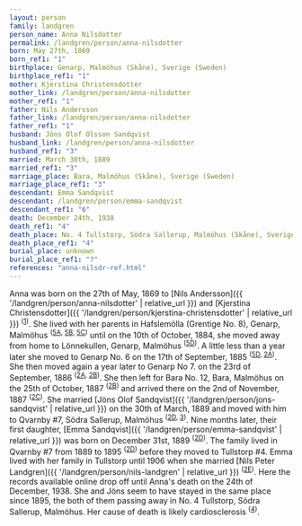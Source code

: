 ```yaml
---
layout: person
family: landgren
person_name: Anna Nilsdotter
permalink: /landgren/person/anna-nilsdotter
born: May 27th, 1869
born_ref1: "1"
birthplace: Genarp, Malmöhus (Skåne), Sverige (Sweden)
birthplace_ref1: "1"
mother: Kjerstina Christensdotter
mother_link: /landgren/person/anna-nilsdotter
mother_ref1: "1"
father: Nils Andersson
father_link: /landgren/person/anna-nilsdotter
father_ref1: "1"
husband: Jöns Olof Olsson Sandqvist
husband_link: /landgren/person/anna-nilsdotter
husband_ref1: "3"
married: March 30th, 1889
married_ref1: "3"
marriage_place: Bara, Malmöhus (Skåne), Sverige (Sweden)
marriage_place_ref1: "3"
descendant: Emma Sandqvist
descendant: /landgren/person/emma-sandqvist
descendant_ref1: "6"
death: December 24th, 1938
death_ref1: "4"
death_place: No. 4 Tullstorp, Södra Sallerup, Malmöhus (Skåne), Sverige (Sweden)
death_place_ref1: "4"
burial_place: unknown
burial_place_ref1: "?"
references: "anna-nilsdr-ref.html"
---
```

Anna was born on the 27th of May, 1869 to [Nils Andersson]({{ '/landgren/person/anna-nilsdotter' | relative_url }}) and [Kjerstina Christensdotter]({{ '/landgren/person/kjerstina-christensdotter' | relative_url }}) <sup>([1](#1))</sup>. She lived with her parents in Hafslemölla (Grentige No. 8), Genarp, Malmöhus <sup>([5A](#5A), [5B](#5B), [5C](#5C))</sup> until on the 10th of October, 1884, she moved away from home to Lönnekullen, Genarp, Malmöhus <sup>([5D](#5D))</sup>. A little less than a year later she moved to Genarp No. 6 on the 17th of September, 1885 <sup>([5D](#5D), [2A](#2A))</sup>. She then moved again a year later to Genarp No 7. on the 23rd of September, 1886 <sup>([2A](#2A), [2B](#2B))</sup>. She then left for Bara No. 12, Bara, Malmöhus on the 25th of October, 1887 <sup>([2B](#2B))</sup> and arrived there on the 2nd of November, 1887 <sup>([2C](#2C))</sup>. She married [Jöns Olof Sandqvist]({{ '/landgren/person/jons-sandqvist' | relative_url }}) on the 30th of March, 1889 and moved with him to Qvarnby #7, Södra Sallerup, Malmöhus <sup>([2D](#2D), [3](#3))</sup>. Nine months later, their first daughter, [Emma Sandqvist]({{ '/landgren/person/emma-sandqvist' | relative_url }}) was born on December 31st, 1889 <sup>([2D](#2D))</sup>. The family lived in Qvarnby #7 from 1889 to 1895 <sup>([2D](#2D))</sup> before they moved to Tullstorp #4. Emma lived with her family in Tullstorp until 1906 when she married [Nils Peter Landgren]({{ '/landgren/person/nils-landgren' | relative_url }}) <sup>([2E](#2E))</sup>. Here the records available online drop off until Anna's death on the 24th of December, 1938. She and Jöns seem to have stayed in the same place since 1895, the both of them passing away in No. 4 Tullstorp, Södra Sallerup, Malmöhus. Her cause of death is likely cardiosclerosis <sup>([4](#4))</sup>.
